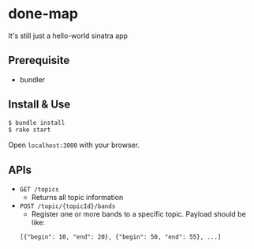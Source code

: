
# done-map

It's still just a hello-world sinatra app

## Prerequisite

- bundler

## Install & Use

```sh
$ bundle install
$ rake start
```

Open `localhost:3000` with your browser.

## APIs

* `GET /topics`
  * Returns all topic information
* `POST /topic/{topicId}/bands`
  * Register one or more bands to a specific topic. Payload should be like:
  ```
  [{"begin": 10, "end": 20}, {"begin": 50, "end": 55}, ...]
  ```
